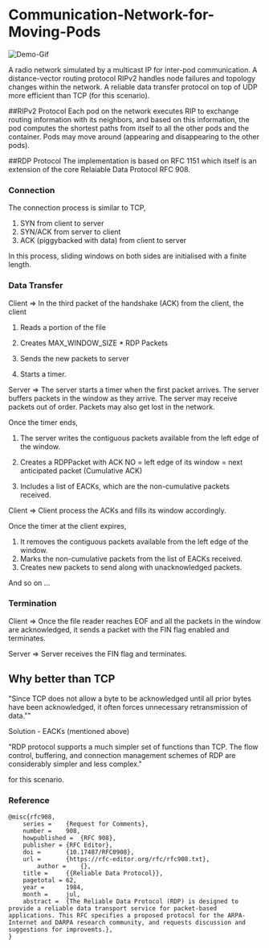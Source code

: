 # Communication-Network-for-Moving-Pods


![Demo-Gif](demo-gif.gif)

A radio network simulated by a multicast IP for inter-pod communication.
A distance-vector ​routing protocol RIPv2 handles node failures and topology changes within the network.
A ​reliable data transfer protocol​ on top of UDP more efficient than TCP (for this scenario). 

##RIPv2 Protocol
Each pod on the network executes RIP to exchange routing information with its neighbors, and based on this information, the pod computes the shortest paths from itself to all the other pods and the container. Pods may move around (appearing and disappearing to the other pods). 

##RDP Protocol
The implementation is based on RFC 1151 which itself is an extension of the core Relaiable Data Protocol RFC 908. 

### Connection

The connection process is similar to TCP, 

1. SYN from client to server
2. SYN/ACK from server to client
3. ACK (piggybacked with data) from client to server

In this process, sliding windows on both sides are initialised with a finite length. 

### Data Transfer

Client => In the third packet of the handshake (ACK) from the client, the client

1. Reads a portion of the file

2. Creates MAX_WINDOW_SIZE * RDP Packets

3. Sends the new packets to server

4. Starts a timer. 

    

Server => The server starts a timer when the first packet arrives. The server buffers packets in the window as they arrive. The server may receive packets out of order. Packets may also get lost in the network. 

Once the timer ends, 

1. The server writes the contiguous packets available from the left edge of the window. 

2. Creates a RDPPacket with ACK NO = left edge of its window = next anticipated packet (Cumulative ACK)

3. Includes a list of EACKs, which are the non-cumulative packets received. 

    

Client => Client process the ACKs and fills its window accordingly. 

Once the timer at the client expires, 

1. It removes the contiguous packets available from the left edge of the window. 
2. Marks the non-cumulative packets from the list of EACKs received. 
3. Creates new packets to send along with unacknowledged packets. 



And so on ...



### Termination

Client => Once the file reader reaches EOF and all the packets in the window are acknowledged, it sends a packet with the FIN flag enabled and terminates. 

Server => Server receives the FIN flag and terminates. 



## Why better than TCP

"Since TCP does not allow a byte to be acknowledged  until all  prior  bytes have been acknowledged, it often forces unnecessary retransmission of data."" 

Solution - EACKs (mentioned above)



"RDP protocol supports a much simpler set of functions than TCP.   The flow control, buffering, and connection management schemes of RDP are considerably  simpler  and  less  complex."

for this scenario. 


### Reference

```
@misc{rfc908,
	series =	{Request for Comments},
	number =	908,
	howpublished =	{RFC 908},
	publisher =	{RFC Editor},
	doi =		{10.17487/RFC0908},
	url =		{https://rfc-editor.org/rfc/rfc908.txt},
        author =	{},
	title =		{{Reliable Data Protocol}},
	pagetotal =	62,
	year =		1984,
	month =		jul,
	abstract =	{The Reliable Data Protocol (RDP) is designed to provide a reliable data transport service for packet-based applications. This RFC specifies a proposed protocol for the ARPA-Internet and DARPA research community, and requests discussion and suggestions for improvemts.},
}
```